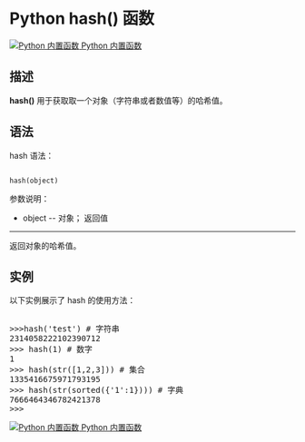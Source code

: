 Python hash() 函数
================

 [![Python 内置函数](../images/up.gif)
 Python 内置函数](python-built-in-functions.html)


  描述
--

 **hash()** 用于获取取一个对象（字符串或者数值等）的哈希值。

 语法
--

 hash 语法：

 
```

hash(object)

```

  参数说明：

  * object -- 对象；
  返回值
---

 返回对象的哈希值。

 实例
--

 以下实例展示了 hash 的使用方法：

  <pre>

>>>hash('test') # 字符串
2314058222102390712
>>> hash(1) # 数字
1
>>> hash(str([1,2,3])) # 集合
1335416675971793195
>>> hash(str(sorted({'1':1}))) # 字典
7666464346782421378
>>>
</pre>

 [![Python 内置函数](../images/up.gif)
 Python 内置函数](python-built-in-functions.html)


